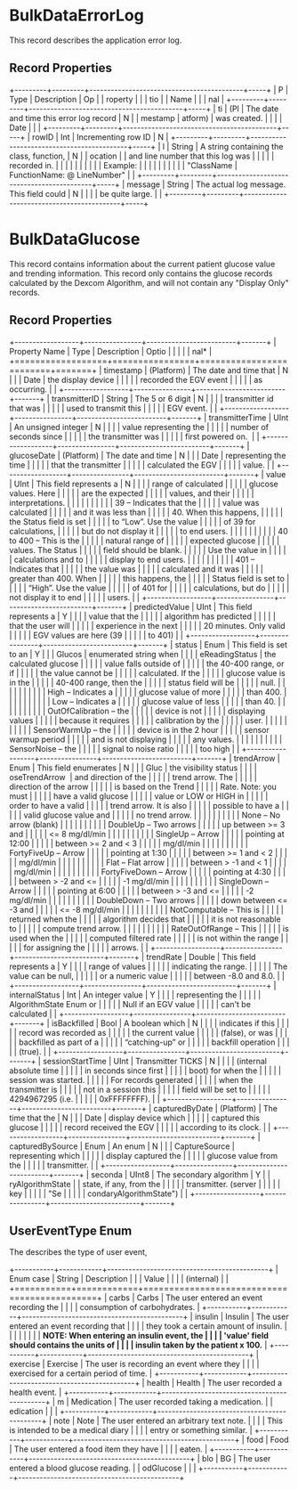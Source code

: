 # BulkDataErrorLog

This record describes the application error log.

## Record Properties

+---------+---------+-------------------------------------------+-----+
| P       | Type    | Description                               | Op  |
| roperty |         |                                           | tio |
| Name    |         |                                           | nal |
+---------+---------+-------------------------------------------+-----+
| ti      | (Pl     | The date and time this error log record   | N   |
| mestamp | atform) | was created.                              |     |
|         | Date    |                                           |     |
+---------+---------+-------------------------------------------+-----+
| rowID   | Int     | Incrementing row ID                       | N   |
+---------+---------+-------------------------------------------+-----+
| l       | String  | A string containing the class, function,  | N   |
| ocation |         | and line number that this log was         |     |
|         |         | recorded in.                              |     |
|         |         |                                           |     |
|         |         | Example:                                  |     |
|         |         |                                           |     |
|         |         | "ClassName | FunctionName: @ LineNumber"  |     |
+---------+---------+-------------------------------------------+-----+
| message | String  | The actual log message. This field could  | N   |
|         |         | be quite large.                           |     |
+---------+---------+-------------------------------------------+-----+

# BulkDataGlucose

This record contains information about the current patient glucose value
and trending information. This record only contains the glucose records
calculated by the Dexcom Algorithm, and will not contain any "Display
Only" records.

## Record Properties

+------------------+----------------+-------------------------+-------+
| Property Name    | Type           | Description             | Optio |
|                  |                |                         | nal\* |
+==================+================+=========================+=======+
| timestamp        | (Platform)     | The date and time that  | N     |
|                  | Date           | the display device      |       |
|                  |                | recorded the EGV event  |       |
|                  |                | as occurring.           |       |
+------------------+----------------+-------------------------+-------+
| transmitterID    | String         | The 5 or 6 digit        | N     |
|                  |                | transmitter id that was |       |
|                  |                | used to transmit this   |       |
|                  |                | EGV event.              |       |
+------------------+----------------+-------------------------+-------+
| transmitterTime  | UInt           | An unsigned integer     | N     |
|                  |                | value representing the  |       |
|                  |                | number of seconds since |       |
|                  |                | the transmitter was     |       |
|                  |                | first powered on.       |       |
+------------------+----------------+-------------------------+-------+
| glucoseDate      | (Platform)     | The date and time       | N     |
|                  | Date           | representing the time   |       |
|                  |                | that the transmitter    |       |
|                  |                | calculated the EGV      |       |
|                  |                | value.                  |       |
+------------------+----------------+-------------------------+-------+
| value            | UInt           | This field represents a | N     |
|                  |                | range of calculated     |       |
|                  |                | glucose values. Here    |       |
|                  |                | are the expected        |       |
|                  |                | values, and their       |       |
|                  |                | interpretations.        |       |
|                  |                |                         |       |
|                  |                | 39 – Indicates that the |       |
|                  |                | value was calculated    |       |
|                  |                | and it was less than    |       |
|                  |                | 40. When this happens,  |       |
|                  |                | the Status field is set |       |
|                  |                | to “Low”. Use the value |       |
|                  |                | of 39 for calculations, |       |
|                  |                | but do not display it   |       |
|                  |                | to end users.           |       |
|                  |                |                         |       |
|                  |                | 40 to 400 – This is the |       |
|                  |                | natural range of        |       |
|                  |                | expected glucose        |       |
|                  |                | values. The Status      |       |
|                  |                | field should be blank.  |       |
|                  |                | Use the value in        |       |
|                  |                | calculations and to     |       |
|                  |                | display to end users.   |       |
|                  |                |                         |       |
|                  |                | 401 – Indicates that    |       |
|                  |                | the value was           |       |
|                  |                | calculated and it was   |       |
|                  |                | greater than 400. When  |       |
|                  |                | this happens, the       |       |
|                  |                | Status field is set to  |       |
|                  |                | “High”. Use the value   |       |
|                  |                | of 401 for              |       |
|                  |                | calculations, but do    |       |
|                  |                | not display it to end   |       |
|                  |                | users.                  |       |
+------------------+----------------+-------------------------+-------+
| predictedValue   | UInt           | This field represents a | Y     |
|                  |                | value that the          |       |
|                  |                | algorithm has predicted |       |
|                  |                | that the user will      |       |
|                  |                | experience in the next  |       |
|                  |                | 20 minutes. Only valid  |       |
|                  |                | EGV values are here (39 |       |
|                  |                | to 401)                 |       |
+------------------+----------------+-------------------------+-------+
| status           | Enum           | This field is set to an | Y     |
|                  | Glucos         | enumerated string when  |       |
|                  | eReadingStatus | the calculated glucose  |       |
|                  |                | value falls outside of  |       |
|                  |                | the 40-400 range, or if |       |
|                  |                | the value cannot be     |       |
|                  |                | calculated. If the      |       |
|                  |                | glucose value is in the |       |
|                  |                | 40-400 range, then the  |       |
|                  |                | status field will be    |       |
|                  |                | null.                   |       |
|                  |                |                         |       |
|                  |                | High – Indicates a      |       |
|                  |                | glucose value of more   |       |
|                  |                | than 400.               |       |
|                  |                |                         |       |
|                  |                | Low – Indicates a       |       |
|                  |                | glucose value of less   |       |
|                  |                | than 40.                |       |
|                  |                |                         |       |
|                  |                | OutOfCalibration – the  |       |
|                  |                | device is not           |       |
|                  |                | displaying values       |       |
|                  |                | because it requires     |       |
|                  |                | calibration by the      |       |
|                  |                | user.                   |       |
|                  |                |                         |       |
|                  |                | SensorWarmUp – the      |       |
|                  |                | device is in the 2 hour |       |
|                  |                | sensor warmup period    |       |
|                  |                | and is not displaying   |       |
|                  |                | any values.             |       |
|                  |                |                         |       |
|                  |                | SensorNoise – the       |       |
|                  |                | signal to noise ratio   |       |
|                  |                | too high                |       |
+------------------+----------------+-------------------------+-------+
| trendArrow       | Enum           | This field enumerates   | N     |
|                  | Gluc           | the visibility status   |       |
|                  | oseTrendArrow  | and direction of the    |       |
|                  |                | trend arrow. The        |       |
|                  |                | direction of the arrow  |       |
|                  |                | is based on the Trend   |       |
|                  |                | Rate. Note: you must    |       |
|                  |                | have a valid glucose    |       |
|                  |                | value or LOW or HIGH in |       |
|                  |                | order to have a valid   |       |
|                  |                | trend arrow. It is also |       |
|                  |                | possible to have a      |       |
|                  |                | valid glucose value and |       |
|                  |                | no trend arrow.         |       |
|                  |                |                         |       |
|                  |                | None – No arrow (blank) |       |
|                  |                |                         |       |
|                  |                | DoubleUp – Two arrows   |       |
|                  |                | up between \>= 3 and    |       |
|                  |                | \<= 8 mg/dl/min         |       |
|                  |                |                         |       |
|                  |                | SingleUp – Arrow        |       |
|                  |                | pointing at 12:00       |       |
|                  |                | between \>= 2 and \< 3  |       |
|                  |                | mg/dl/min               |       |
|                  |                |                         |       |
|                  |                | FortyFiveUp – Arrow     |       |
|                  |                | pointing at 1:30        |       |
|                  |                | between \>= 1 and \< 2  |       |
|                  |                | mg/dl/min               |       |
|                  |                |                         |       |
|                  |                | Flat – Flat arrow       |       |
|                  |                | between \> -1 and \< 1  |       |
|                  |                | mg/dl/min               |       |
|                  |                |                         |       |
|                  |                | FortyFiveDown – Arrow   |       |
|                  |                | pointing at 4:30        |       |
|                  |                | between \> -2 and \<=   |       |
|                  |                | -1 mg/dl/min            |       |
|                  |                |                         |       |
|                  |                | SingleDown – Arrow      |       |
|                  |                | pointing at 6:00        |       |
|                  |                | between \> -3 and \<=   |       |
|                  |                | -2 mg/dl/min            |       |
|                  |                |                         |       |
|                  |                | DoubleDown – Two arrows |       |
|                  |                | down between \<= -3 and |       |
|                  |                | \<= -8 mg/dl/min        |       |
|                  |                |                         |       |
|                  |                | NotComputable – This is |       |
|                  |                | returned when the       |       |
|                  |                | algorithm decides that  |       |
|                  |                | it is not reasonable to |       |
|                  |                | compute trend arrow.    |       |
|                  |                |                         |       |
|                  |                | RateOutOfRange – This   |       |
|                  |                | is used when the        |       |
|                  |                | computed filtered rate  |       |
|                  |                | is not within the range |       |
|                  |                | for assigning the       |       |
|                  |                | arrows.                 |       |
+------------------+----------------+-------------------------+-------+
| trendRate        | Double         | This field represents a | Y     |
|                  |                | range of values         |       |
|                  |                | indicating the range.   |       |
|                  |                | The value can be null,  |       |
|                  |                | or a numeric value      |       |
|                  |                | between -8.0 and 8.0.   |       |
+------------------+----------------+-------------------------+-------+
| internalStatus   | Int            | An integer value        | Y     |
|                  |                | representing the        |       |
|                  |                | AlgorithmState Enum or  |       |
|                  |                | Null if an EGV value    |       |
|                  |                | can't be calculated     |       |
+------------------+----------------+-------------------------+-------+
| isBackfilled     | Bool           | A boolean which         | N     |
|                  |                | indicates if this       |       |
|                  |                | record was recorded as  |       |
|                  |                | the current value       |       |
|                  |                | (false), or was         |       |
|                  |                | backfilled as part of a |       |
|                  |                | “catching-up” or        |       |
|                  |                | backfill operation      |       |
|                  |                | (true).                 |       |
+------------------+----------------+-------------------------+-------+
| sessionStartTime | UInt           | Transmitter TICKS       | N     |
|                  |                | (internal absolute time |       |
|                  |                | in seconds since first  |       |
|                  |                | boot) for when the      |       |
|                  |                | session was started.    |       |
|                  |                | For records generated   |       |
|                  |                | when the transmitter is |       |
|                  |                | not in a session this   |       |
|                  |                | field will be set to    |       |
|                  |                | 4294967295 (i.e.        |       |
|                  |                | 0xFFFFFFFF).            |       |
+------------------+----------------+-------------------------+-------+
| capturedByDate   | (Platform)     | The time that the       | N     |
|                  | Date           | display device which    |       |
|                  |                | captured this glucose   |       |
|                  |                | record received the EGV |       |
|                  |                | according to its clock. |       |
+------------------+----------------+-------------------------+-------+
| capturedBySource | Enum           | An enum                 | N     |
|                  | CaptureSource  | representing which      |       |
|                  |                | display captured the    |       |
|                  |                | glucose value from the  |       |
|                  |                | transmitter.            |       |
+------------------+----------------+-------------------------+-------+
| seconda          | UInt8          | The secondary algorithm | Y     |
| ryAlgorithmState |                | state, if any, from the |       |
|                  |                | transmitter. (server    |       |
|                  |                | key                     |       |
|                  |                | "Se                     |       |
|                  |                | condaryAlgorithmState") |       |
+------------------+----------------+-------------------------+-------+

## UserEventType Enum

The describes the type of user event,

+-----------+------------+---------------------------------------------+
| Enum case | String     | Description                                 |
|           | Value      |                                             |
|           | (internal) |                                             |
+===========+============+=============================================+
| carbs     | Carbs      | The user entered an event recording the     |
|           |            | consumption of carbohydrates.               |
+-----------+------------+---------------------------------------------+
| insulin   | Insulin    | The user entered an event recording that    |
|           |            | they took a certain amount of insulin.      |
|           |            |                                             |
|           |            | **NOTE: When entering an insulin event, the |
|           |            | 'value' field should contains the units of  |
|           |            | insulin taken by the patient x 100.**       |
+-----------+------------+---------------------------------------------+
| exercise  | Exercise   | The user is recording an event where they   |
|           |            | exercised for a certain period of time.     |
+-----------+------------+---------------------------------------------+
| health    | Health     | The user recorded a health event.           |
+-----------+------------+---------------------------------------------+
| m         | Medication | The user recorded taking a medication.      |
| edication |            |                                             |
+-----------+------------+---------------------------------------------+
| note      | Note       | The user entered an arbitrary text note.    |
|           |            | This is intended to be a medical diary      |
|           |            | entry or something similar.                 |
+-----------+------------+---------------------------------------------+
| food      | Food       | The user entered a food item they have      |
|           |            | eaten.                                      |
+-----------+------------+---------------------------------------------+
| blo       | BG         | The user entered a blood glucose reading.   |
| odGlucose |            |                                             |
+-----------+------------+---------------------------------------------+

##  
